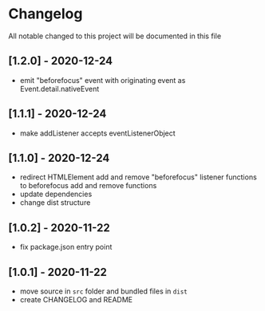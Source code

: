 # Changelog
All notable changed to this project will be documented in this file

## [1.2.0] - 2020-12-24
- emit "beforefocus" event with originating event as Event.detail.nativeEvent

## [1.1.1] - 2020-12-24
- make addListener accepts eventListenerObject

## [1.1.0] - 2020-12-24
- redirect HTMLElement add and remove "beforefocus" listener functions to beforefocus add and remove functions
- update dependencies
- change dist structure

## [1.0.2] - 2020-11-22
- fix package.json entry point

## [1.0.1] - 2020-11-22
- move source in `src` folder and bundled files in `dist`
- create CHANGELOG and README